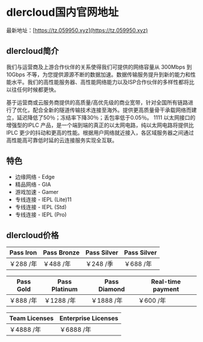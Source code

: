 # dlercloud国内官网地址

最新地址：[https://tz.059950.xyz](https://tz.059950.xyz)

## dlercloud简介

我们与运营商及上游合作伙伴的关系使得我们可提供的网络容量从 300Mbps 到 10Gbps 不等，为您提供源源不断的数据加速。数据传输服务提升到新的能力和性能水平。我们的高性能服务器、高性能网络能力以及ISP合作伙伴的多样性都将比以往任何时候都更快。

基于运营商或云服务商提供的高质量/高优先级的商业宽带，针对全国所有链路进行了优化，配合全新的隧道传输技术连接至海外。提供更高质量骨干承载网络而建立，延迟降低了50％；冻结率下降30％；丢包率低于0.05％。
1111
以太网接口的增强型的IPLC 产品，是一个端到端的真正的以太网电路，纯以太网电路将提供比 IPLC 更少的抖动和更高的性能。根据用户网络就近接入，各区域服务器之间通过高性能高可靠低时延的云连接服务实现全互联。

## 特色

* 边缘网络 - Edge
* 精品网络 - GIA
* 游戏加速 - Gamer
* 专线连接 - IEPL (Lite)11
* 专线连接 - IEPL (Std)
* 专线连接 - IEPL (Pro)

## dlercloud价格

|Pass Iron|Pass Bronze|Pass Silver|Pass Silver|
|----|----|----|----|
|￥288 /年|￥488 /年|￥248 /季|￥688 /年|

|Pass Gold|Pass Platinum|Pass Diamond|Real-time payment|
|----|----|----|----|
|￥888 /年|￥1288 /年|￥1888 /年|￥600 /年|

|Team Licenses|Enterprise Licenses|
|----|----|
|￥4888 /年|￥6888 /年|

